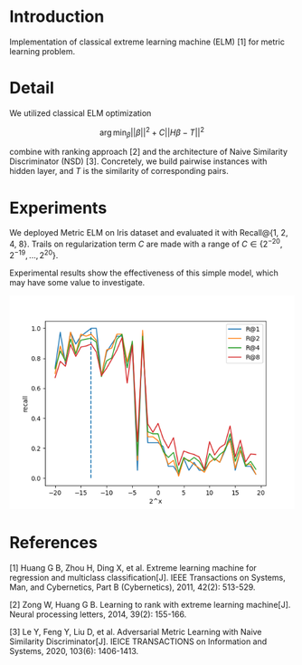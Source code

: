 # Introduction

Implementation of classical extreme learning machine (ELM) [1] for metric learning problem.

# Detail

We utilized classical ELM optimization

$$\arg\min_{\beta}||\beta||^2+C||H\beta-T||^2$$

combine with ranking approach [2] and the architecture of Naive Similarity Discriminator (NSD) [3]. Concretely, we build pairwise instances with hidden layer, and $T$ is the similarity of corresponding pairs.

# Experiments

We deployed Metric ELM on Iris dataset and evaluated it with Recall@{1, 2, 4, 8}. Trails on regularization term $C$ are made with a range of $C\in \{2^{-20},2^{-19},...,2^{20}\}$.

Experimental results show the effectiveness of this simple model, which may have some value to investigate.

![](resources/comparison.png)

# References

[1] Huang G B, Zhou H, Ding X, et al. Extreme learning machine for regression and multiclass classification[J]. IEEE Transactions on Systems, Man, and Cybernetics, Part B (Cybernetics), 2011, 42(2): 513-529.

[2] Zong W, Huang G B. Learning to rank with extreme learning machine[J]. Neural processing letters, 2014, 39(2): 155-166.

[3] Le Y, Feng Y, Liu D, et al. Adversarial Metric Learning with Naive Similarity Discriminator[J]. IEICE TRANSACTIONS on Information and Systems, 2020, 103(6): 1406-1413.



